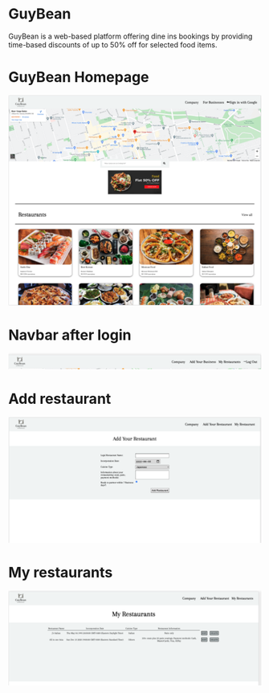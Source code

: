 # GuyBean

GuyBean is a web-based platform offering dine ins bookings by providing time-based discounts of up to 50% off for selected food items.

# GuyBean Homepage
![Homepage image](public/images/homepage.png)

# Navbar after login
![Navbar after login](public/images/navbar-login.png)

# Add restaurant
![Add restaurant](public/images/addRestaurant.png)

# My restaurants
![My Restaurant](public/images/myRestaurants.png)

